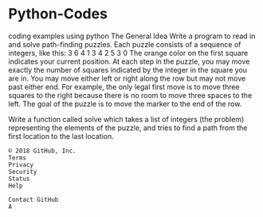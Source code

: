 # Python-Codes
coding examples using python
The General Idea
Write a program to read in and solve path-finding puzzles. Each puzzle consists of a sequence of
integers, like this:
3 6 4 1 3 4 2 5 3 0
The orange color on the first square indicates your current position. At each step in the puzzle, you
may move exactly the number of squares indicated by the integer in the square you are in. You may
move either left or right along the row but may not move past either end. For example, the only
legal first move is to move three squares to the right because there is no room to move three spaces
to the left. The goal of the puzzle is to move the marker to the end of the row. 

Write a function called solve which takes a list of integers (the problem) representing the elements
of the puzzle, and tries to find a path from the first location to the last location.

    © 2018 GitHub, Inc.
    Terms
    Privacy
    Security
    Status
    Help

    Contact GitHub
    A
